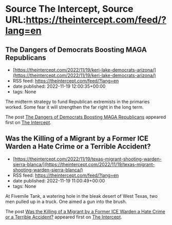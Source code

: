 # Source The Intercept, Source URL:https://theintercept.com/feed/?lang=en

## The Dangers of Democrats Boosting MAGA Republicans
 - [https://theintercept.com/2022/11/19/keri-lake-democrats-arizona/](https://theintercept.com/2022/11/19/keri-lake-democrats-arizona/)
 - RSS feed: https://theintercept.com/feed/?lang=en
 - date published: 2022-11-19 12:00:35+00:00
 - tags: None

<p>The midterm strategy to fund Republican extremists in the primaries worked. Some fear it will strengthen the far right in the long term.</p>
<p>The post <a href="https://theintercept.com/2022/11/19/keri-lake-democrats-arizona/" rel="nofollow">The Dangers of Democrats Boosting MAGA Republicans</a> appeared first on <a href="https://theintercept.com" rel="nofollow">The Intercept</a>.</p>

## Was the Killing of a Migrant by a Former ICE Warden a Hate Crime or a Terrible Accident?
 - [https://theintercept.com/2022/11/19/texas-migrant-shooting-warden-sierra-blanca/](https://theintercept.com/2022/11/19/texas-migrant-shooting-warden-sierra-blanca/)
 - RSS feed: https://theintercept.com/feed/?lang=en
 - date published: 2022-11-19 11:00:49+00:00
 - tags: None

<p>At Fivemile Tank, a watering hole in the bleak desert of West Texas, two men pulled up in a truck. One aimed a gun into the brush. </p>
<p>The post <a href="https://theintercept.com/2022/11/19/texas-migrant-shooting-warden-sierra-blanca/" rel="nofollow">Was the Killing of a Migrant by a Former ICE Warden a Hate Crime or a Terrible Accident?</a> appeared first on <a href="https://theintercept.com" rel="nofollow">The Intercept</a>.</p>
